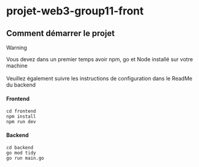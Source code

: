 # projet-web3-group11-front

## Comment démarrer le projet
> [!WARNING]
> Vous devez dans un premier temps avoir npm, go et Node installé sur votre machine
> <br></br>Veuillez également suivre les instructions de configuration dans le ReadMe du backend 
#### Frontend
```
cd frontend
npm install
npm run dev
```
#### Backend
```
cd backend
go mod tidy
go run main.go
```